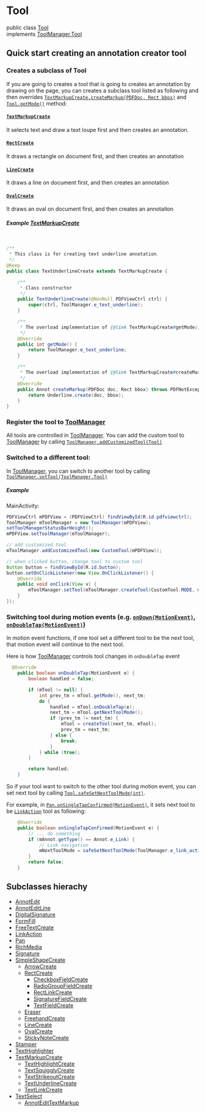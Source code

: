 # Tool
public class [Tool](http://neon.pdftron.local:8000/www/qliu/android/api/com/pdftron/pdf/tools/Tool.html) \
implements [ToolManager.Tool](http://neon.pdftron.local:8000/www/qliu/android/api/com/pdftron/pdf/tools/ToolManager.Tool.html)

## Quick start creating an annotation creator tool

### Creates a subclass of Tool
If you are going to creates a tool that is going to creates an annotation by drawing on the page, you can creates a subclass tool listed as following and then overrides [`TextMarkupCreate.createMarkup(PDFDoc, Rect bbox)`](http://neon.pdftron.local:8000/www/qliu/android/api/com/pdftron/pdf/tools/TextMarkupCreate.html#createMarkup-com.pdftron.pdf.PDFDoc-com.pdftron.pdf.Rect-) and [`Tool.getMode()`](http://neon.pdftron.local:8000/www/qliu/android/api/com/pdftron/pdf/tools/Tool.html#getMode--) method: 

#### [`TextMarkupCreate`](http://neon.pdftron.local:8000/www/qliu/android/api/com/pdftron/pdf/tools/TextMarkupCreate.html)

It selects text and draw  a text loupe first and then creates an annotation.

#### [`RectCreate`](http://neon.pdftron.local:8000/www/qliu/android/api/com/pdftron/pdf/tools/RectCreate.html)

It draws a rectangle on document first, and then creates an annotation

#### [`LineCreate`](http://neon.pdftron.local:8000/www/qliu/android/api/com/pdftron/pdf/tools/LineCreate.html)

It draws a line on document first, and then creates an annotation

#### [`OvalCreate`](http://neon.pdftron.local:8000/www/qliu/android/api/com/pdftron/pdf/tools/OvalCreate.html)

It draws an oval on document first, and then creates an annotaiton

##### Example [TextMarkupCreate](http://neon.pdftron.local:8000/www/qliu/android/api/com/pdftron/pdf/tools/TextMarkupCreate.html)
```java


/**
 * This class is for creating text underline annotation.
 */
@Keep
public class TextUnderlineCreate extends TextMarkupCreate {

    /**
     * Class constructor
     */
    public TextUnderlineCreate(@NonNull PDFViewCtrl ctrl) {
        super(ctrl, ToolManager.e_text_underline);
    }

    /**
     * The overload implementation of {@link TextMarkupCreate#getMode()}}.
     */
    @Override
    public int getMode() {
        return ToolManager.e_text_underline;
    }

    /**
     * The overload implementation of {@link TextMarkupCreate#createMarkup(PDFDoc, Rect)}}.
     */
    @Override
    public Annot createMarkup(PDFDoc doc, Rect bbox) throws PDFNetException {
        return Underline.create(doc, bbox);
    }
}

```
### Register the tool to [ToolManager](http://neon.pdftron.local:8000/www/qliu/android/api/com/pdftron/pdf/tools/ToolManager.html)

All tools are controlled in [ToolManager](http://neon.pdftron.local:8000/www/qliu/android/api/com/pdftron/pdf/tools/ToolManager.html). You can add the custom tool to [ToolManager](http://neon.pdftron.local:8000/www/qliu/android/api/com/pdftron/pdf/tools/ToolManager.html) by calling [`ToolManager.addCustomizedTool(Tool)`](http://neon.pdftron.local:8000/www/qliu/android/api/com/pdftron/pdf/tools/ToolManager.html#addCustomizedTool-com.pdftron.pdf.tools.Tool-)

### Switched to a different tool:
In [ToolManager](http://neon.pdftron.local:8000/www/qliu/android/api/com/pdftron/pdf/tools/ToolManager.html), you can switch to another tool by calling [`ToolManager.setTool(ToolManager.Tool)`](http://neon.pdftron.local:8000/www/qliu/android/api/com/pdftron/pdf/tools/ToolManager.Tool.html)

##### Example
MainActivity:

```java
PDFViewCtrl mPDFView = (PDFViewCtrl) findViewById(R.id.pdfviewctrl);
ToolManager mToolManager = new ToolManager(mPDFView);
setToolManagerStatusBarHeight();
mPDFView.setToolManager(mToolManager);

// add customized tool
mToolManager.addCustomizedTool(new CustomTool(mPDFView));

// when clicked button, change tool to custom tool
Button button = findViewById(R.id.button);
button.setOnClickListener(new View.OnClickListener() {
    @Override
    public void onClick(View v) {
        mToolManager.setTool(mToolManager.createTool(CustomTool.MODE, mToolManager.getTool()));
    }
});
```

### Switching tool during motion events (e.g. [`onDown(MotionEvent)`](http://neon.pdftron.local:8000/www/qliu/android/api/com/pdftron/pdf/tools/Tool.html#onDown-android.view.MotionEvent-), [`onDoubleTap(MotionEvent)`](http://neon.pdftron.local:8000/www/qliu/android/api/com/pdftron/pdf/tools/Tool.html#onDown-android.view.MotionEvent-))

In motion event functions, if one tool set a different tool to be the next tool, that motion event will continue to the next tool.

Here is how [ToolManager](http://neon.pdftron.local:8000/www/qliu/android/api/com/pdftron/pdf/tools/ToolManager.html) controls tool changes in `onDoubleTap` event
```java
  @Override
    public boolean onDoubleTap(MotionEvent e) {
        boolean handled = false;

        if (mTool != null) {
            int prev_tm = mTool.getMode(), next_tm;
            do {
                handled = mTool.onDoubleTap(e);
                next_tm = mTool.getNextToolMode();
                if (prev_tm != next_tm) {
                    mTool = createTool(next_tm, mTool);
                    prev_tm = next_tm;
                } else {
                    break;
                }
            } while (true);
        }

        return handled;
    }
```

So if your tool want to switch to the other tool during motion event, you can set next tool by calling [`Tool.safeSetNextToolMode(int)`](http://neon.pdftron.local:8000/www/qliu/android/api/com/pdftron/pdf/tools/Tool.html#safeSetNextToolMode-int-).

For example, in [`Pan.onSingleTapConfirmed(MotionEvent)`](http://neon.pdftron.local:8000/www/qliu/android/api/com/pdftron/pdf/tools/Pan.html#onSingleTapConfirmed-android.view.MotionEvent-), it sets next tool to be [`LinkAction`](http://neon.pdftron.local:8000/www/qliu/android/api/com/pdftron/pdf/tools/LinkAction.html) tool as following:

```java
    @Override
    public boolean onSingleTapConfirmed(MotionEvent e) {
        // ... do something
        if (mAnnot.getType() == Annot.e_Link) {
            // Link navigation
            mNextToolMode = safeSetNextToolMode(ToolManager.e_link_action);
        }
        return false;
    }
```

## Subclasses hierachy

- [AnnotEdit](http://neon.pdftron.local:8000/www/qliu/android/api/com/pdftron/pdf/tools/AnnotEdit.html)
- [AnnotEditLine](http://neon.pdftron.local:8000/www/qliu/android/api/com/pdftron/pdf/tools/AnnotEditLine.html)
- [DigitalSignature](http://neon.pdftron.local:8000/www/qliu/android/api/com/pdftron/pdf/tools/DigitalSignature.html)
- [FormFill](http://neon.pdftron.local:8000/www/qliu/android/api/com/pdftron/pdf/tools/FormFill.html)
- [FreeTextCreate](http://neon.pdftron.local:8000/www/qliu/android/api/com/pdftron/pdf/tools/FreeTextCreate.html)
- [LinkAction](http://neon.pdftron.local:8000/www/qliu/android/api/com/pdftron/pdf/tools/LinkAction.html)
- [Pan](http://neon.pdftron.local:8000/www/qliu/android/api/com/pdftron/pdf/tools/Pan.html)
- [RichMedia](http://neon.pdftron.local:8000/www/qliu/android/api/com/pdftron/pdf/tools/RichMedia.html)
- [Signature](http://neon.pdftron.local:8000/www/qliu/android/api/com/pdftron/pdf/tools/Signature.html)
- [SimpleShapeCreate](http://neon.pdftron.local:8000/www/qliu/android/api/com/pdftron/pdf/tools/SimpleShapeCreate.html)
  - [ArrowCreate](http://neon.pdftron.local:8000/www/qliu/android/api/com/pdftron/pdf/tools/ArrowCreate.html)
  - [RectCreate](http://neon.pdftron.local:8000/www/qliu/android/api/com/pdftron/pdf/tools/RectCreate.html)
    - [CheckboxFieldCreate](http://neon.pdftron.local:8000/www/qliu/android/api/com/pdftron/pdf/tools/CheckboxFieldCreate.html)
    - [RadioGroupFieldCreate](http://neon.pdftron.local:8000/www/qliu/android/api/com/pdftron/pdf/tools/RadioGroupFieldCreate.html)
    - [RectLinkCreate](http://neon.pdftron.local:8000/www/qliu/android/api/com/pdftron/pdf/tools/RectLinkCreate.html)
    - [SignatureFieldCreate](http://neon.pdftron.local:8000/www/qliu/android/api/com/pdftron/pdf/tools/SignatureFieldCreate.html)
    - [TextFieldCreate](http://neon.pdftron.local:8000/www/qliu/android/api/com/pdftron/pdf/tools/TextFieldCreate.html)
  - [Eraser](http://neon.pdftron.local:8000/www/qliu/android/api/com/pdftron/pdf/tools/Eraser.html)
  - [FreehandCreate](http://neon.pdftron.local:8000/www/qliu/android/api/com/pdftron/pdf/tools/FreehandCreate.html)
  - [LineCreate](http://neon.pdftron.local:8000/www/qliu/android/api/com/pdftron/pdf/tools/LineCreate.html)
  - [OvalCreate](http://neon.pdftron.local:8000/www/qliu/android/api/com/pdftron/pdf/tools/OvalCreate.html)
  - [StickyNoteCreate](http://neon.pdftron.local:8000/www/qliu/android/api/com/pdftron/pdf/tools/StickyNoteCreate.html)
- [Stamper](http://neon.pdftron.local:8000/www/qliu/android/api/com/pdftron/pdf/tools/Stamper.html)
- [TextHighlighter](http://neon.pdftron.local:8000/www/qliu/android/api/com/pdftron/pdf/tools/TextHighlighter.html)
- [TextMarkupCreate](http://neon.pdftron.local:8000/www/qliu/android/api/com/pdftron/pdf/tools/TextMarkupCreate.html)
  - [TextHighlightCreate](http://neon.pdftron.local:8000/www/qliu/android/api/com/pdftron/pdf/tools/TextHighlightCreate.html)
  - [TextSquigglyCreate](http://neon.pdftron.local:8000/www/qliu/android/api/com/pdftron/pdf/tools/TextSquigglyCreate.html)
  - [TextStrikeoutCreate](http://neon.pdftron.local:8000/www/qliu/android/api/com/pdftron/pdf/tools/TextStrikeoutCreate.html)
  - [TextUnderlineCreate](http://neon.pdftron.local:8000/www/qliu/android/api/com/pdftron/pdf/tools/TextUnderlineCreate.html)
  - [TextLinkCreate](http://neon.pdftron.local:8000/www/qliu/android/api/com/pdftron/pdf/tools/TextLinkCreate.html)
- [TextSelect](http://neon.pdftron.local:8000/www/qliu/android/api/com/pdftron/pdf/tools/TextSelect.html)
  - [AnnotEditTextMarkup](http://neon.pdftron.local:8000/www/qliu/android/api/com/pdftron/pdf/tools/AnnotEditTextMarkup.html)

